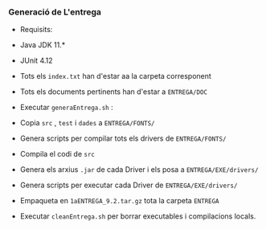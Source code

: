 ### Generació de L'entrega

- Requisits:

 - Java JDK 11.*
 - JUnit 4.12

- Tots els `index.txt` han d'estar aa la carpeta corresponent

- Tots els documents pertinents han d'estar a `ENTREGA/DOC`

- Executar `generaEntrega.sh` :

 - Copia `src` , `test` i `dades` a `ENTREGA/FONTS/`
 - Genera scripts per compilar tots els drivers de `ENTREGA/FONTS/`
 - Compila el codi de `src`
 - Genera els arxius `.jar` de cada Driver i els posa a `ENTREGA/EXE/drivers/`
 - Genera scripts per executar cada Driver de `ENTREGA/EXE/drivers/`
 - Empaqueta en `1aENTREGA_9.2.tar.gz` tota la carpeta `ENTREGA`

- Executar `cleanEntrega.sh` per borrar executables i compilacions locals.